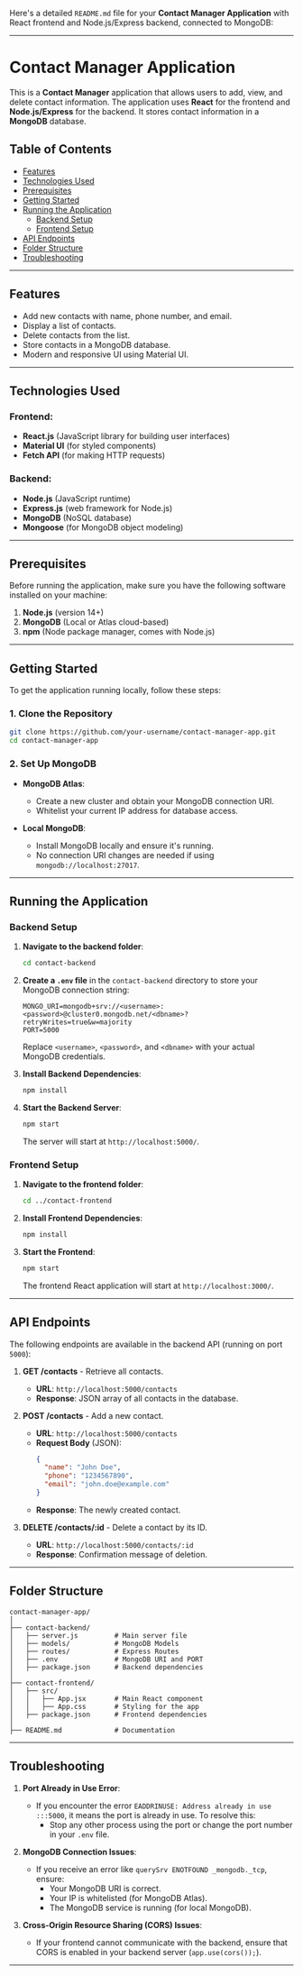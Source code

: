 Here's a detailed `README.md` file for your **Contact Manager Application** with React frontend and Node.js/Express backend, connected to MongoDB:

---

# Contact Manager Application

This is a **Contact Manager** application that allows users to add, view, and delete contact information. The application uses **React** for the frontend and **Node.js/Express** for the backend. It stores contact information in a **MongoDB** database. 

## Table of Contents

- [Features](#features)
- [Technologies Used](#technologies-used)
- [Prerequisites](#prerequisites)
- [Getting Started](#getting-started)
- [Running the Application](#running-the-application)
  - [Backend Setup](#backend-setup)
  - [Frontend Setup](#frontend-setup)
- [API Endpoints](#api-endpoints)
- [Folder Structure](#folder-structure)
- [Troubleshooting](#troubleshooting)

---

## Features

- Add new contacts with name, phone number, and email.
- Display a list of contacts.
- Delete contacts from the list.
- Store contacts in a MongoDB database.
- Modern and responsive UI using Material UI.

---

## Technologies Used

### Frontend:
- **React.js** (JavaScript library for building user interfaces)
- **Material UI** (for styled components)
- **Fetch API** (for making HTTP requests)

### Backend:
- **Node.js** (JavaScript runtime)
- **Express.js** (web framework for Node.js)
- **MongoDB** (NoSQL database)
- **Mongoose** (for MongoDB object modeling)

---

## Prerequisites

Before running the application, make sure you have the following software installed on your machine:

1. **Node.js** (version 14+)
2. **MongoDB** (Local or Atlas cloud-based)
3. **npm** (Node package manager, comes with Node.js)

---

## Getting Started

To get the application running locally, follow these steps:

### 1. Clone the Repository

```bash
git clone https://github.com/your-username/contact-manager-app.git
cd contact-manager-app
```

### 2. Set Up MongoDB

- **MongoDB Atlas**: 
  - Create a new cluster and obtain your MongoDB connection URI.
  - Whitelist your current IP address for database access.
  
- **Local MongoDB**:
  - Install MongoDB locally and ensure it's running.
  - No connection URI changes are needed if using `mongodb://localhost:27017`.

---

## Running the Application

### Backend Setup

1. **Navigate to the backend folder**:
   
   ```bash
   cd contact-backend
   ```

2. **Create a `.env` file** in the `contact-backend` directory to store your MongoDB connection string:

   ```
   MONGO_URI=mongodb+srv://<username>:<password>@cluster0.mongodb.net/<dbname>?retryWrites=true&w=majority
   PORT=5000
   ```

   Replace `<username>`, `<password>`, and `<dbname>` with your actual MongoDB credentials.

3. **Install Backend Dependencies**:

   ```bash
   npm install
   ```

4. **Start the Backend Server**:

   ```bash
   npm start
   ```

   The server will start at `http://localhost:5000/`.

### Frontend Setup

1. **Navigate to the frontend folder**:
   
   ```bash
   cd ../contact-frontend
   ```

2. **Install Frontend Dependencies**:

   ```bash
   npm install
   ```

3. **Start the Frontend**:

   ```bash
   npm start
   ```

   The frontend React application will start at `http://localhost:3000/`.

---

## API Endpoints

The following endpoints are available in the backend API (running on port `5000`):

1. **GET /contacts** - Retrieve all contacts.
   - **URL**: `http://localhost:5000/contacts`
   - **Response**: JSON array of all contacts in the database.

2. **POST /contacts** - Add a new contact.
   - **URL**: `http://localhost:5000/contacts`
   - **Request Body** (JSON):
     ```json
     {
       "name": "John Doe",
       "phone": "1234567890",
       "email": "john.doe@example.com"
     }
     ```
   - **Response**: The newly created contact.

3. **DELETE /contacts/:id** - Delete a contact by its ID.
   - **URL**: `http://localhost:5000/contacts/:id`
   - **Response**: Confirmation message of deletion.

---

## Folder Structure

```
contact-manager-app/
│
├── contact-backend/
│   ├── server.js         # Main server file
│   ├── models/           # MongoDB Models
│   ├── routes/           # Express Routes
│   ├── .env              # MongoDB URI and PORT
│   ├── package.json      # Backend dependencies
│
├── contact-frontend/
│   ├── src/
│   │   ├── App.jsx       # Main React component
│   │   ├── App.css       # Styling for the app
│   ├── package.json      # Frontend dependencies
│
├── README.md             # Documentation
```

---

## Troubleshooting

1. **Port Already in Use Error**:
   - If you encounter the error `EADDRINUSE: Address already in use :::5000`, it means the port is already in use. To resolve this:
     - Stop any other process using the port or change the port number in your `.env` file.

2. **MongoDB Connection Issues**:
   - If you receive an error like `querySrv ENOTFOUND _mongodb._tcp`, ensure:
     - Your MongoDB URI is correct.
     - Your IP is whitelisted (for MongoDB Atlas).
     - The MongoDB service is running (for local MongoDB).

3. **Cross-Origin Resource Sharing (CORS) Issues**:
   - If your frontend cannot communicate with the backend, ensure that CORS is enabled in your backend server (`app.use(cors());`).

---

